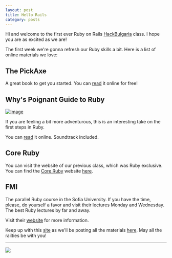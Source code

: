 ```yaml
---
layout: post
title: Hello Rails
category: posts
---
```


Hi and welcome to the first ever Ruby on Rails [HackBulgaria] class. I hope you
are as excited as we are!

The first week we're gonna refresh our Ruby skills a bit. Here is a list of
online materials we love:

## The PickAxe

A great book to get you started. You can [read][PickAxe] it online for free!

## Why's Poignant Guide to Ruby

[![image](http://mislav.uniqpath.com/poignant-guide/images/2007-cover-open.jpg)][why]

If you are feeling a bit more adventurous, this is an interesting take on the
first steps in Ruby.

You can [read][why] it online. Soundtrack included.

## Core Ruby

You can visit the website of our previous class, which was Ruby exclusive. You
can find the [Core Ruby] website [here][Core Ruby].

## FMI

The parallel Ruby course in the Sofia University. If you have the time, please,
do yourself a favor and visit their lectures Monday and Wednesday. The best
Ruby lectures by far and away.

Visit their [website][fmi] for more information.

Keep up with this [site] as we'll be posting all the materials [here][site]. May all
the railties be with you!

---

<img class="inline" src="http://poignant.guide/images/the.foxes-4c.png">

[PickAxe]: http://ruby-doc.com/docs/ProgrammingRuby/
[why]: http://poignant.guide
[fmi]: http://fmi.ruby.bg/
[HackBulgaria]: https://hackbulgaria.com
[Core Ruby]: http://ruby.hackbulgaria.com
[site]: http://rails.hackbulgaria.com
